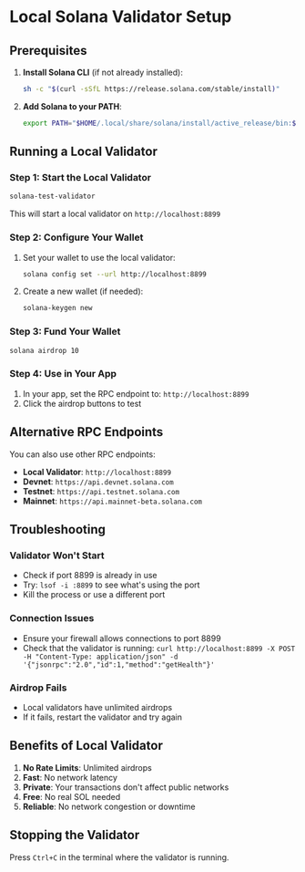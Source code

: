 # Local Solana Validator Setup

## Prerequisites

1. **Install Solana CLI** (if not already installed):
   ```bash
   sh -c "$(curl -sSfL https://release.solana.com/stable/install)"
   ```

2. **Add Solana to your PATH**:
   ```bash
   export PATH="$HOME/.local/share/solana/install/active_release/bin:$PATH"
   ```

## Running a Local Validator

### Step 1: Start the Local Validator
```bash
solana-test-validator
```

This will start a local validator on `http://localhost:8899`

### Step 2: Configure Your Wallet
1. Set your wallet to use the local validator:
   ```bash
   solana config set --url http://localhost:8899
   ```

2. Create a new wallet (if needed):
   ```bash
   solana-keygen new
   ```

### Step 3: Fund Your Wallet
```bash
solana airdrop 10
```

### Step 4: Use in Your App
1. In your app, set the RPC endpoint to: `http://localhost:8899`
2. Click the airdrop buttons to test

## Alternative RPC Endpoints

You can also use other RPC endpoints:

- **Local Validator**: `http://localhost:8899`
- **Devnet**: `https://api.devnet.solana.com`
- **Testnet**: `https://api.testnet.solana.com`
- **Mainnet**: `https://api.mainnet-beta.solana.com`

## Troubleshooting

### Validator Won't Start
- Check if port 8899 is already in use
- Try: `lsof -i :8899` to see what's using the port
- Kill the process or use a different port

### Connection Issues
- Ensure your firewall allows connections to port 8899
- Check that the validator is running: `curl http://localhost:8899 -X POST -H "Content-Type: application/json" -d '{"jsonrpc":"2.0","id":1,"method":"getHealth"}'`

### Airdrop Fails
- Local validators have unlimited airdrops
- If it fails, restart the validator and try again

## Benefits of Local Validator

1. **No Rate Limits**: Unlimited airdrops
2. **Fast**: No network latency
3. **Private**: Your transactions don't affect public networks
4. **Free**: No real SOL needed
5. **Reliable**: No network congestion or downtime

## Stopping the Validator

Press `Ctrl+C` in the terminal where the validator is running. 